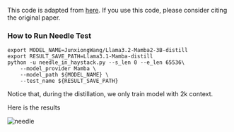 
This code is adapted from [here](https://github.com/Leooyii/LCEG/tree/main/needle). If you use this code, please consider citing the original paper.

### How to Run Needle Test

```
export MODEL_NAME=JunxiongWang/Llama3.2-Mamba2-3B-distill
export RESULT_SAVE_PATH=Llama3.1-Mamba-distill
python -u needle_in_haystack.py --s_len 0 --e_len 65536\
    --model_provider Mamba \
    --model_path ${MODEL_NAME} \
    --test_name ${RESULT_SAVE_PATH} 
```

Notice that, during the distillation, we only train model with 2k context.

Here is the results

<img src="img/needle.png" alt="needle">
